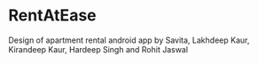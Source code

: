 # RentAtEase
Design of apartment rental android app by 
Savita,
Lakhdeep Kaur,
Kirandeep Kaur,
Hardeep Singh and
Rohit Jaswal
